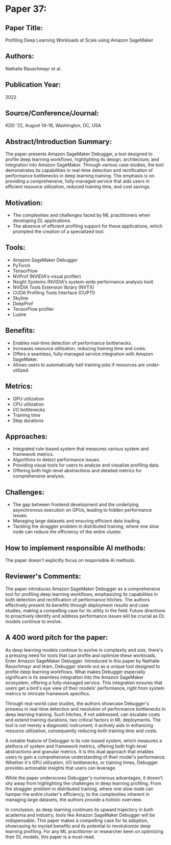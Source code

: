 # Paper 37:

## Paper Title:
Profiling Deep Learning Workloads at Scale using Amazon SageMaker

## Authors:
Nathalie Rauschmayr et al.

## Publication Year:
2022

## Source/Conference/Journal:
KDD ’22, August 14–18, Washington, DC, USA

## Abstract/Introduction Summary:
The paper presents Amazon SageMaker Debugger, a tool designed to profile deep learning workflows, highlighting its design, architecture, and integration into Amazon SageMaker. Through various case studies, the tool demonstrates its capabilities in real-time detection and rectification of performance bottlenecks in deep learning training. The emphasis is on providing a comprehensive, fully-managed service that aids users in efficient resource utilization, reduced training time, and cost savings.

## Motivation:
- The complexities and challenges faced by ML practitioners when developing DL applications.
- The absence of efficient profiling support for these applications, which prompted the creation of a specialized tool.

## Tools:
- Amazon SageMaker Debugger
- PyTorch
- TensorFlow
- NVProf (NVIDIA's visual profiler)
- Nsight Systems (NVIDIA's system-wide performance analysis tool)
- NVIDIA Tools Extension library (NVTX)
- CUDA Profiling Tools Interface (CUPTI)
- Skyline
- DeepProf
- TensorFlow profiler
- Lustre

## Benefits:
- Enables real-time detection of performance bottlenecks.
- Increases resource utilization, reducing training time and costs.
- Offers a seamless, fully-managed service integration with Amazon SageMaker.
- Allows users to automatically halt training jobs if resources are under-utilized.
  
## Metrics:
- GPU utilization
- CPU utilization
- I/O bottlenecks
- Training time
- Step durations

## Approaches:
- Integrated rule-based system that measures various system and framework metrics.
- Algorithms to detect performance issues.
- Providing visual tools for users to analyze and visualize profiling data.
- Offering both high-level abstractions and detailed metrics for comprehensive analysis.

## Challenges:
- The gap between frontend development and the underlying asynchronous execution on GPUs, leading to hidden performance issues.
- Managing large datasets and ensuring efficient data loading.
- Tackling the straggler problem in distributed training, where one slow node can reduce the efficiency of the entire cluster.

## How to implement responsible AI methods:
The paper doesn't explicitly focus on responsible AI methods.

## Reviewer's Comments:
The paper introduces Amazon SageMaker Debugger as a comprehensive tool for profiling deep learning workflows, emphasizing its capabilities in both detection and rectification of performance hitches. The authors effectively present its benefits through deployment results and case studies, making a compelling case for its utility in the field. Future directions to proactively identify and address performance issues will be crucial as DL models continue to evolve.

## A 400 word pitch for the paper:
As deep learning models continue to evolve in complexity and size, there's a pressing need for tools that can profile and optimize these workloads. Enter Amazon SageMaker Debugger. Introduced in this paper by Nathalie Rauschmayr and team, Debugger stands out as a unique tool designed to profile deep learning workflows. What makes Debugger especially significant is its seamless integration into the Amazon SageMaker ecosystem, offering a fully-managed service. This integration ensures that users get a bird's eye view of their models' performance, right from system metrics to intricate framework specifics. 

Through real-world case studies, the authors showcase Debugger's prowess in real-time detection and resolution of performance bottlenecks in deep learning training. Such hitches, if not addressed, can escalate costs and extend training durations, two critical factors in ML deployments. The tool is not merely a diagnostic instrument; it actively aids in enhancing resource utilization, consequently reducing both training time and costs. 

A notable feature of Debugger is its rule-based system, which measures a plethora of system and framework metrics, offering both high-level abstractions and granular metrics. It is this dual approach that enables users to gain a comprehensive understanding of their model's performance. Whether it's GPU utilization, I/O bottlenecks, or training times, Debugger provides actionable insights that users can leverage. 

While the paper underscores Debugger's numerous advantages, it doesn't shy away from highlighting the challenges in deep learning profiling. From the straggler problem in distributed training, where one slow node can hamper the entire cluster's efficiency, to the complexities inherent in managing large datasets, the authors provide a holistic overview. 

In conclusion, as deep learning continues its upward trajectory in both academia and industry, tools like Amazon SageMaker Debugger will be indispensable. This paper makes a compelling case for its adoption, showcasing its myriad benefits and its potential to revolutionize deep learning profiling. For any ML practitioner or researcher keen on optimizing their DL models, this paper is a must-read.
